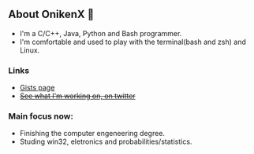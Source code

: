 ## About OnikenX 👋

- I'm a C/C++, Java, Python and Bash programmer.
- I'm comfortable and used to play with the terminal(bash and zsh) and Linux.

### Links

- [Gists page](https://gist.github.com/OnikenX/)
- ~~[See what I'm working on, on twitter](https://twitter.com/OnikenX_)~~

### Main focus now:
- Finishing the computer engeneering degree.
- Studing win32, eletronics and probabilities/statistics.
